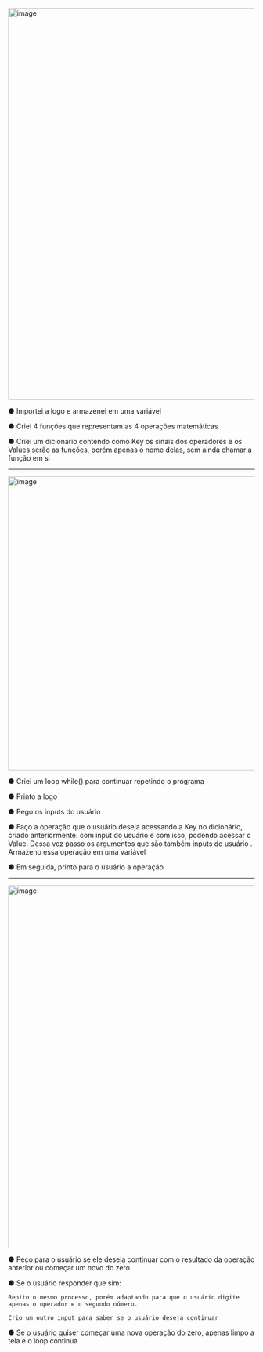 <img width="573" height="799" alt="image" src="https://github.com/user-attachments/assets/a76efab4-f71e-46da-b8ad-48f2a0c272b1" />

● Importei a logo e armazenei em uma variável

● Criei 4 funções que representam as 4 operações matemáticas

● Criei um dicionário contendo como Key os sinais dos operadores e os Values serão as funções, porém apenas o nome delas, sem ainda chamar a função em si

-------------

<img width="891" height="599" alt="image" src="https://github.com/user-attachments/assets/3b27b80d-3f5d-43d3-b607-a8ab9aa7a54a" />

● Criei um loop while() para continuar repetindo o programa

● Printo a logo

● Pego os inputs do usuário

● Faço a operação que o usuário deseja acessando a Key no dicionário, criado anteriormente. com input do usuário e com isso, podendo acessar o Value.
Dessa vez passo os argumentos que são também inputs do usuário . Armazeno essa operação em uma variável

● Em seguida, printo para o usuário a operação

-------------

<img width="1084" height="740" alt="image" src="https://github.com/user-attachments/assets/90087e9c-5150-4f6b-812d-e86182882216" />

● Peço para o usuário se ele deseja continuar com o resultado da operação anterior ou começar um novo do zero

● Se o usuário responder que sim:

    Repito o mesmo processo, porém adaptando para que o usuário digite apenas o operador e o segundo número.

    Crio um outro input para saber se o usuário deseja continuar

● Se o usuário quiser começar uma nova operação do zero, apenas limpo a tela e o loop continua
